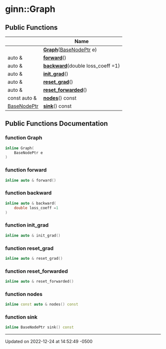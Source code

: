 # ginn::Graph




## Public Functions

|                | Name           |
| -------------- | -------------- |
| | **[Graph](api/Classes/classginn_1_1_graph.md#function-graph)**([BaseNodePtr](api/Classes/classginn_1_1_ptr.md) e) |
| auto & | **[forward](api/Classes/classginn_1_1_graph.md#function-forward)**() |
| auto & | **[backward](api/Classes/classginn_1_1_graph.md#function-backward)**(double loss_coeff =1) |
| auto & | **[init_grad](api/Classes/classginn_1_1_graph.md#function-init_grad)**() |
| auto & | **[reset_grad](api/Classes/classginn_1_1_graph.md#function-reset_grad)**() |
| auto & | **[reset_forwarded](api/Classes/classginn_1_1_graph.md#function-reset_forwarded)**() |
| const auto & | **[nodes](api/Classes/classginn_1_1_graph.md#function-nodes)**() const |
| [BaseNodePtr](api/Classes/classginn_1_1_ptr.md) | **[sink](api/Classes/classginn_1_1_graph.md#function-sink)**() const |

## Public Functions Documentation

### function Graph

```cpp
inline Graph(
    BaseNodePtr e
)
```


### function forward

```cpp
inline auto & forward()
```


### function backward

```cpp
inline auto & backward(
    double loss_coeff =1
)
```


### function init_grad

```cpp
inline auto & init_grad()
```


### function reset_grad

```cpp
inline auto & reset_grad()
```


### function reset_forwarded

```cpp
inline auto & reset_forwarded()
```


### function nodes

```cpp
inline const auto & nodes() const
```


### function sink

```cpp
inline BaseNodePtr sink() const
```


-------------------------------

Updated on 2022-12-24 at 14:52:49 -0500